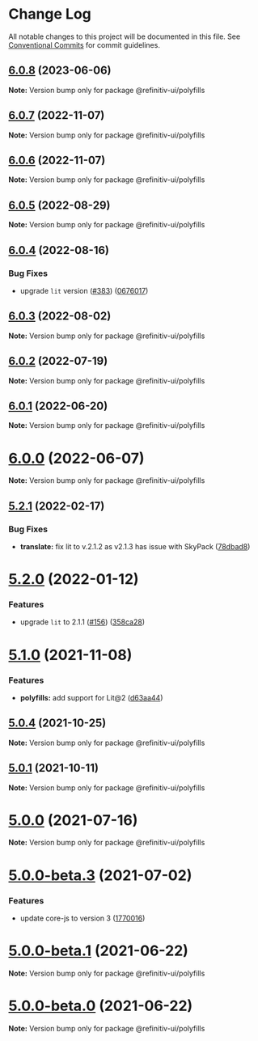 # Change Log

All notable changes to this project will be documented in this file.
See [Conventional Commits](https://conventionalcommits.org) for commit guidelines.

## [6.0.8](https://github.com/Refinitiv/refinitiv-ui/compare/@refinitiv-ui/polyfills@6.0.7...@refinitiv-ui/polyfills@6.0.8) (2023-06-06)

**Note:** Version bump only for package @refinitiv-ui/polyfills





## [6.0.7](https://github.com/Refinitiv/refinitiv-ui/compare/@refinitiv-ui/polyfills@6.0.6...@refinitiv-ui/polyfills@6.0.7) (2022-11-07)

**Note:** Version bump only for package @refinitiv-ui/polyfills





## [6.0.6](https://github.com/Refinitiv/refinitiv-ui/compare/@refinitiv-ui/polyfills@6.0.5...@refinitiv-ui/polyfills@6.0.6) (2022-11-07)

**Note:** Version bump only for package @refinitiv-ui/polyfills





## [6.0.5](https://github.com/Refinitiv/refinitiv-ui/compare/@refinitiv-ui/polyfills@6.0.4...@refinitiv-ui/polyfills@6.0.5) (2022-08-29)

**Note:** Version bump only for package @refinitiv-ui/polyfills





## [6.0.4](https://github.com/Refinitiv/refinitiv-ui/compare/@refinitiv-ui/polyfills@6.0.3...@refinitiv-ui/polyfills@6.0.4) (2022-08-16)


### Bug Fixes

* upgrade `lit` version ([#383](https://github.com/Refinitiv/refinitiv-ui/issues/383)) ([0676017](https://github.com/Refinitiv/refinitiv-ui/commit/06760179790718a502d6c95d42e34e2da3544709))





## [6.0.3](https://github.com/Refinitiv/refinitiv-ui/compare/@refinitiv-ui/polyfills@6.0.2...@refinitiv-ui/polyfills@6.0.3) (2022-08-02)

**Note:** Version bump only for package @refinitiv-ui/polyfills





## [6.0.2](https://github.com/Refinitiv/refinitiv-ui/compare/@refinitiv-ui/polyfills@6.0.1...@refinitiv-ui/polyfills@6.0.2) (2022-07-19)

**Note:** Version bump only for package @refinitiv-ui/polyfills





## [6.0.1](https://github.com/Refinitiv/refinitiv-ui/compare/@refinitiv-ui/polyfills@6.0.0...@refinitiv-ui/polyfills@6.0.1) (2022-06-20)

**Note:** Version bump only for package @refinitiv-ui/polyfills





# [6.0.0](https://github.com/Refinitiv/refinitiv-ui/compare/@refinitiv-ui/polyfills@6.0.0-next.2...@refinitiv-ui/polyfills@6.0.0) (2022-06-07)

**Note:** Version bump only for package @refinitiv-ui/polyfills





## [5.2.1](https://github.com/Refinitiv/refinitiv-ui/compare/@refinitiv-ui/polyfills@5.2.0...@refinitiv-ui/polyfills@5.2.1) (2022-02-17)


### Bug Fixes

* **translate:** fix lit to v.2.1.2 as v2.1.3 has issue with SkyPack ([78dbad8](https://github.com/Refinitiv/refinitiv-ui/commit/78dbad875d87c9d8c47333f323834e4ea70bbd9d))





# [5.2.0](https://github.com/Refinitiv/refinitiv-ui/compare/@refinitiv-ui/polyfills@5.1.0...@refinitiv-ui/polyfills@5.2.0) (2022-01-12)


### Features

* upgrade `lit` to 2.1.1 ([#156](https://github.com/Refinitiv/refinitiv-ui/issues/156)) ([358ca28](https://github.com/Refinitiv/refinitiv-ui/commit/358ca282491075973f12895bddbac990b79b00e6))





# [5.1.0](https://github.com/Refinitiv/refinitiv-ui/compare/@refinitiv-ui/polyfills@5.0.4...@refinitiv-ui/polyfills@5.1.0) (2021-11-08)


### Features

* **polyfills:** add support for Lit@2 ([d63aa44](https://github.com/Refinitiv/refinitiv-ui/commit/d63aa448199da4417725033765e773102c5c6817))





## [5.0.4](https://github.com/Refinitiv/refinitiv-ui/compare/@refinitiv-ui/polyfills@5.0.1...@refinitiv-ui/polyfills@5.0.4) (2021-10-25)

**Note:** Version bump only for package @refinitiv-ui/polyfills





## [5.0.1](https://github.com/Refinitiv/refinitiv-ui/compare/@refinitiv-ui/polyfills@5.0.0...@refinitiv-ui/polyfills@5.0.1) (2021-10-11)

**Note:** Version bump only for package @refinitiv-ui/polyfills





# [5.0.0](https://git.sami.int.thomsonreuters.com/elf/refinitiv-ui/compare/@refinitiv-ui/polyfills@5.0.0-beta.3...@refinitiv-ui/polyfills@5.0.0) (2021-07-16)

**Note:** Version bump only for package @refinitiv-ui/polyfills





# [5.0.0-beta.3](https://git.sami.int.thomsonreuters.com/elf/refinitiv-ui/compare/@refinitiv-ui/polyfills@5.0.0-beta.1...@refinitiv-ui/polyfills@5.0.0-beta.3) (2021-07-02)

### Features

- update core-js to version 3 ([1770016](https://git.sami.int.thomsonreuters.com/elf/refinitiv-ui/commits/17700160020f6270675c692d9702a6bc844ca536))

# [5.0.0-beta.1](https://git.sami.int.thomsonreuters.com/elf/refinitiv-ui/compare/@refinitiv-ui/polyfills@5.0.0-beta.0...@refinitiv-ui/polyfills@5.0.0-beta.1) (2021-06-22)

**Note:** Version bump only for package @refinitiv-ui/polyfills

# [5.0.0-beta.0](https://git.sami.int.thomsonreuters.com/elf/refinitiv-ui/compare/@refinitiv-ui/polyfills@5.0.0-alpha.2...@refinitiv-ui/polyfills@5.0.0-beta.0) (2021-06-22)

**Note:** Version bump only for package @refinitiv-ui/polyfills
